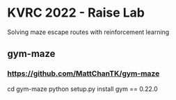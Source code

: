 # KVRC 2022 - Raise Lab

Solving maze escape routes with reinforcement learning
## gym-maze
### https://github.com/MattChanTK/gym-maze
cd gym-maze
python setup.py install
gym == 0.22.0